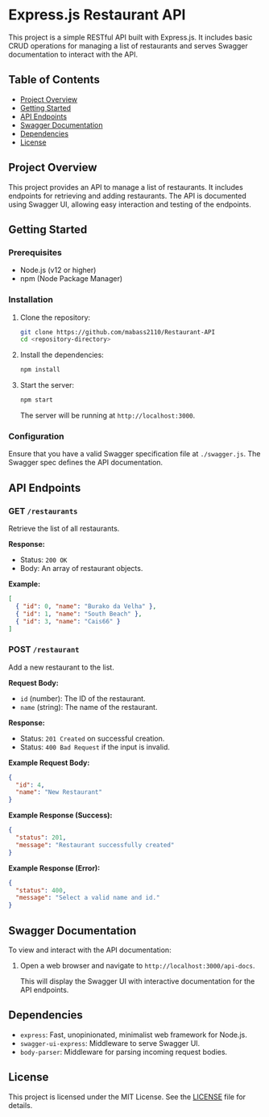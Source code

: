 
# Express.js Restaurant API

This project is a simple RESTful API built with Express.js. It includes basic CRUD operations for managing a list of restaurants and serves Swagger documentation to interact with the API.

## Table of Contents

- [Project Overview](#project-overview)
- [Getting Started](#getting-started)
- [API Endpoints](#api-endpoints)
- [Swagger Documentation](#swagger-documentation)
- [Dependencies](#dependencies)
- [License](#license)

## Project Overview

This project provides an API to manage a list of restaurants. It includes endpoints for retrieving and adding restaurants. The API is documented using Swagger UI, allowing easy interaction and testing of the endpoints.

## Getting Started

### Prerequisites

- Node.js (v12 or higher)
- npm (Node Package Manager)

### Installation

1. Clone the repository:

    ```bash
    git clone https://github.com/mabass2110/Restaurant-API 
    cd <repository-directory>
    ```

2. Install the dependencies:

    ```bash
    npm install
    ```

3. Start the server:

    ```bash
    npm start
    ```

   The server will be running at `http://localhost:3000`.

### Configuration

Ensure that you have a valid Swagger specification file at `./swagger.js`. The Swagger spec defines the API documentation.

## API Endpoints

### GET `/restaurants`

Retrieve the list of all restaurants.

**Response:**

- Status: `200 OK`
- Body: An array of restaurant objects.

**Example:**

```json
[
  { "id": 0, "name": "Burako da Velha" },
  { "id": 1, "name": "South Beach" },
  { "id": 3, "name": "Cais66" }
]
```

### POST `/restaurant`

Add a new restaurant to the list.

**Request Body:**

- `id` (number): The ID of the restaurant.
- `name` (string): The name of the restaurant.

**Response:**

- Status: `201 Created` on successful creation.
- Status: `400 Bad Request` if the input is invalid.

**Example Request Body:**

```json
{
  "id": 4,
  "name": "New Restaurant"
}
```

**Example Response (Success):**

```json
{
  "status": 201,
  "message": "Restaurant successfully created"
}
```

**Example Response (Error):**

```json
{
  "status": 400,
  "message": "Select a valid name and id."
}
```

## Swagger Documentation

To view and interact with the API documentation:

1. Open a web browser and navigate to `http://localhost:3000/api-docs`.

   This will display the Swagger UI with interactive documentation for the API endpoints.

## Dependencies

- `express`: Fast, unopinionated, minimalist web framework for Node.js.
- `swagger-ui-express`: Middleware to serve Swagger UI.
- `body-parser`: Middleware for parsing incoming request bodies.

## License

This project is licensed under the MIT License. See the [LICENSE](LICENSE) file for details.

